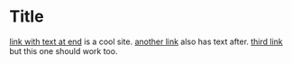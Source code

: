 # Title

[link with text at end](https://coolsite.com) is a cool site.
[another link](nice.html) also has text after.
[third link](okthen.com) but this one should work too.
